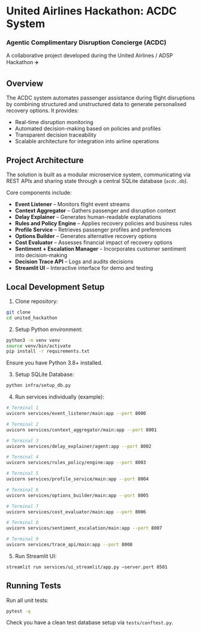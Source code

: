 # United Airlines Hackathon: ACDC System
### Agentic Complimentary Disruption Concierge (ACDC)
A collaborative project developed during the United Airlines / ADSP Hackathon ✈️

## Overview

The ACDC system automates passenger assistance during flight disruptions by combining structured and unstructured data to generate personalised recovery options. It provides:
* Real-time disruption monitoring
* Automated decision-making based on policies and profiles
* Transparent decision traceability
* Scalable architecture for integration into airline operations

## Project Architecture

The solution is built as a modular microservice system, communicating via REST APIs and sharing state through a central SQLite database (`acdc.db`).

Core components include:
* **Event Listener** – Monitors flight event streams
* **Context Aggregator** – Gathers passenger and disruption context
* **Delay Explainer** – Generates human-readable explanations
* **Rules and Policy Engine** – Applies recovery policies and business rules
* **Profile Service** – Retrieves passenger profiles and preferences
* **Options Builder** – Generates alternative recovery options
* **Cost Evaluator** – Assesses financial impact of recovery options
* **Sentiment + Escalation Manager** – Incorporates customer sentiment into decision-making
* **Decision Trace API** – Logs and audits decisions
* **Streamlit UI** – Interactive interface for demo and testing

## Local Development Setup

1. Clone repository:

```bash 
git clone 
cd united_hackathon
```

2. Setup Python environment:

```bash
python3 -m venv venv
source venv/bin/activate
pip install -r requirements.txt
```

Ensure you have Python 3.8+ installed. 

3. Setup SQLite Database:

```bash
python infra/setup_db.py
```

4. Run services individually (example):

```bash
# Terminal 1
uvicorn services/event_listener/main:app --port 8000

# Terminal 2
uvicorn services/context_aggregator/main:app --port 8001

# Terminal 3
uvicorn services/delay_explainer/agent:app --port 8002

# Terminal 4
uvicorn services/rules_policy/engine:app --port 8003

# Terminal 5
uvicorn services/profile_service/main:app --port 8004

# Terminal 6
uvicorn services/options_builder/main:app --port 8005

# Terminal 7
uvicorn services/cost_evaluator/main:app --port 8006

# Terminal 8
uvicorn services/sentiment_escalation/main:app --port 8007

# Terminal 9
uvicorn services/trace_api/main:app --port 8008
```

5. Run Streamlit UI:

```bash
streamlit run services/ui_streamlit/app.py –server.port 8501
```

## Running Tests

Run all unit tests:

```bash
pytest -q
```

Check you have a clean test database setup via `tests/conftest.py`.
